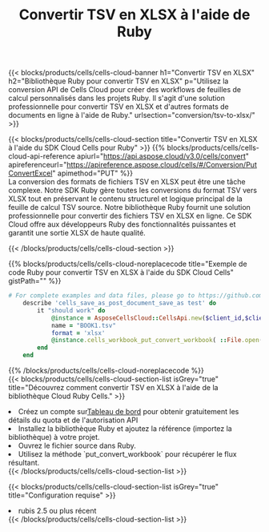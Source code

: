 ﻿---
title:  Convertir TSV en XLSX à l'aide de Ruby
description:  Utilisation du SDK Cloud Aspose.Cells pour Ruby pour convertir un fichier au format TSV en fichier au format XLSX.
kwords: Excel, Convert TSV to XLSX, REST, Ruby
howto: How to convert TSV to XLSX using Aspose.Cells Cloud Ruby library.
---
{{< blocks/products/cells/cells-cloud-banner h1="Convertir TSV en XLSX" h2="Bibliothèque Ruby pour convertir TSV en XLSX" p="Utilisez la conversion API de Cells Cloud pour créer des workflows de feuilles de calcul personnalisés dans les projets Ruby. Il s\'agit d\'une solution professionnelle pour convertir TSV en XLSX et d\'autres formats de documents en ligne à l\'aide de Ruby." urlsection="conversion/tsv-to-xlsx/" >}}

{{< blocks/products/cells/cells-cloud-section title="Convertir TSV en XLSX à l\'aide du SDK Cloud Cells pour Ruby" >}}
{{% blocks/products/cells/cells-cloud-api-reference apiurl="https://api.aspose.cloud/v3.0/cells/convert" apireferenceurl="https://apireference.aspose.cloud/cells/#/Conversion/PutConvertExcel" apimethod="PUT" %}}
<br/>
La conversion des formats de fichiers TSV en XLSX peut être une tâche complexe. Notre SDK Ruby gère toutes les conversions du format TSV vers XLSX tout en préservant le contenu structurel et logique principal de la feuille de calcul TSV source. Notre bibliothèque Ruby fournit une solution professionnelle pour convertir des fichiers TSV en XLSX en ligne. Ce SDK Cloud offre aux développeurs Ruby des fonctionnalités puissantes et garantit une sortie XLSX de haute qualité.

{{< /blocks/products/cells/cells-cloud-section >}}

{{% blocks/products/cells/cells-cloud-noreplacecode title="Exemple de code Ruby pour convertir TSV en XLSX à l\'aide du SDK Cloud Cells" gistPath="" %}}
 
```ruby
# For complete examples and data files, please go to https://github.com/aspose-cells-cloud/aspose-cells-cloud-ruby/
    describe 'cells_save_as_post_document_save_as test' do
        it "should work" do
            @instance = AsposeCellsCloud::CellsApi.new($client_id,$client_secret,"v3.0","https://api.aspose.cloud/")
            name = "BOOK1.tsv"
            format = 'xlsx'
            @instance.cells_workbook_put_convert_workbook( ::File.open(File.expand_path("data/"+name),"r")  {|io| io.read(io.size) },{:format=>format})     
        end
    end
```
 
{{% /blocks/products/cells/cells-cloud-noreplacecode %}}
<br/>
{{< blocks/products/cells/cells-cloud-section-list isGrey="true" title="Découvrez comment convertir TSV en XLSX à l\'aide de la bibliothèque Cloud Ruby Cells." >}}
<li> Créez un compte sur<a href="https://dashboard.aspose.cloud/">Tableau de bord</a> pour obtenir gratuitement les détails du quota et de l'autorisation API</li>
<li>Installez la bibliothèque Ruby et ajoutez la référence (importez la bibliothèque) à votre projet.</li>
<li>Ouvrez le fichier source dans Ruby.</li>
<li>Utilisez la méthode `put_convert_workbook` pour récupérer le flux résultant.</li>
{{< /blocks/products/cells/cells-cloud-section-list >}}

{{< blocks/products/cells/cells-cloud-section-list isGrey="true" title="Configuration requise" >}}
<li>rubis 2.5 ou plus récent</li>
{{< /blocks/products/cells/cells-cloud-section-list >}}

